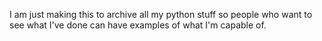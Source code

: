 I am just making this to archive all my python stuff so people who want to see what I've done can have examples of what I'm capable of.
